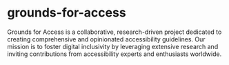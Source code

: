# grounds-for-access
Grounds for Access is a collaborative, research-driven project dedicated to creating comprehensive and opinionated accessibility guidelines. Our mission is to foster digital inclusivity by leveraging extensive research and inviting contributions from accessibility experts and enthusiasts worldwide.
